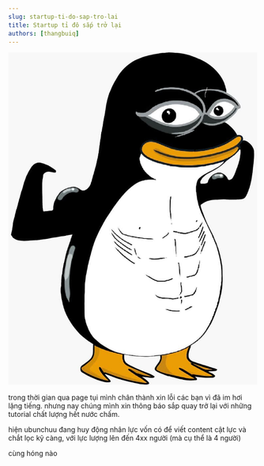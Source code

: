 ```yaml
---
slug: startup-ti-do-sap-tro-lai
title: Startup tỉ đô sắp trở lại
authors: [thangbuiq]
---
```


![](./cover.jpg)

trong thời gian qua page tụi mình chân thành xin lỗi các bạn vì đã im hơi lặng tiếng. nhưng nay chúng mình xin thông báo sắp quay trở lại với những tutorial chất lượng hết nước chấm. 

hiện ubunchuu đang huy động nhân lực vốn có để viết content cật lực và chắt lọc kỹ càng, với lực lượng lên đến 4xx người (mà cụ thể là 4 người)

cùng hóng nào
